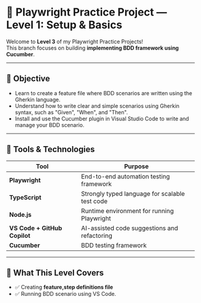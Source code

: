 # 🎯 Playwright Practice Project — Level 1: Setup & Basics

Welcome to **Level 3** of my Playwright Practice Projects!  
This branch focuses on building **implementing BDD framework using Cucumber**.  

---

## 🧠 Objective

- Learn to create a feature file where BDD scenarios are written using the Gherkin language.
- Understand how to write clear and simple scenarios using Gherkin syntax, such as "Given", "When", and "Then". 
- Install and use the Cucumber plugin in Visual Studio Code to write and manage your BDD scenario.  

---

## 🧰 Tools & Technologies

| Tool | Purpose |
|------|----------|
| **Playwright** | End-to-end automation testing framework |
| **TypeScript** | Strongly typed language for scalable test code |
| **Node.js** | Runtime environment for running Playwright |
| **VS Code + GitHub Copilot** | AI-assisted code suggestions and refactoring |
|**Cucumber**| BDD testing framework |

---

## 🧪 What This Level Covers

- ✅ Creating **feature,step definitions file**
- ✅ Running BDD scenario using VS Code.
